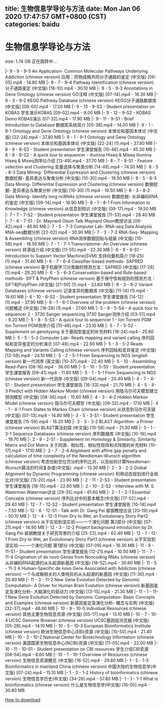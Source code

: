 
title: 生物信息学导论与方法
date: Mon Jan 06 2020 17:47:57 GMT+0800 (CST)    
categories: baidu
---

# 生物信息学导论与方法
size: 1.74 GB
 正在跳转中...
 
|- 9 - 9 - 9-5 An Application- Common Molecular Pathways Underlying Addiction (chinese version) 应用：药物成瘾共同分子通路的鉴定 (中文版) [06-05].mp4 - 14.80 MB
|- 9 - 7 - 9-4 Pathway Identification (chinese version) 分子通路鉴定 (中文版) [18-10].mp4 - 30.10 MB
|- 9 - 5 - 9-3 Annotations in Gene Ontology (chinese version) GO注释 (中文版) [07-14].mp4 - 16.30 MB
|- 9 - 3 - 9-2 KEGG Pathway Database (chinese version) KEGG分子通路数据库 (中文版) [08-00].mp4 - 17.20 MB
|- 9 - 13 - 9-S3 - Student presentation on KOBAS 学生演示KOBAS [09-02].mp4 - 8.00 MB
|- 9 - 12 - 9-S2 - KOBAS Demo KOBAS演示 [07-32].mp4 - 17.90 MB
|- 9 - 11 - 9-S1 - Brief Introduction to Database 数据库系统简介 [05-36].mp4 - 14.00 MB
|- 9 - 1 - 9-1 Ontology and Gene Ontology (chinese version) 本体论和基因本体论 (中文版) [22-24].mp4 - 37.80 MB
|- 9 - 1 - 9-1 Ontology and Gene Ontology (chinese version) 本体论和基因本体论 (中文版) [22-24] (1).mp4 - 37.80 MB
|- 8 - 9 - 8-S3 - Student presentation 学生课堂报告 [10-46].mp4 - 45.30 MB
|- 8 - 8 - 8-S2 - A quick tour to sequencer - illumina Hiseq & Miseq    illumina Hiseq & Miseq测序仪介绍 [13-49].mp4 - 37.70 MB
|- 8 - 7 - 8-S1 - Feature selection and Clustering 变量选择与聚类分析 [14-48].mp4 - 74.50 MB
|- 8 - 5 - 8-3 Data Mining- Differential Expression and Clustering (chinese version) 数据挖掘- 差异表达与聚类分析 (中文版) [10-30].mp4 - 19.50 MB
|- 8 - 5 - 8-3 Data Mining- Differential Expression and Clustering (chinese version) 数据挖掘- 差异表达与聚类分析 (中文版) [10-30] (1).mp4 - 19.50 MB
|- 8 - 3 - 8-2 Data Mining- Identify long ncRNAs (chinese version) 数据挖掘- 长非编码RNA的鉴定 (中文版) [09-14].mp4 - 16.90 MB
|- 8 - 1 - 8-1 From Information to Knowledge (chinese version) 从信息到知识 (中文版) [09-17].mp4 - 19.50 MB
|- 7 - 7 - 7-S2 - Student presentation 学生课堂报告 [11-33].mp4 - 28.40 MB
|- 7 - 6 - 7-S1 - Dr. Maynard Olson Talk Maynard Olson教授访谈 [09-42].mp4 - 46.80 MB
|- 7 - 5 - 7-3 Computer Lab- RNA-seq Data Analysis RNA-seq数据分析 [22-02].mp4 - 30.90 MB
|- 7 - 3 - 7-2 RNA-Seq- Mapping & Assembling (chinese version) RNA测序数据回贴与组装 (中文版) [10-58].mp4 - 18.50 MB
|- 7 - 1 - 7-1 Transcriptome- An Overview (chinese version) 转录组介绍 (中文版) [11-55].mp4 - 22.30 MB
|- 6 - 9 - 6-S1 - Introduction to Support Vector Machine(SVM) 支持向量机简介 [18-25] (1).mp4 - 31.40 MB
|- 6 - 7 - 6-4 Classifier-based methods- SAPRED (chinese version)  基于机器学习分类器的预测方法：SAPRED (中文版) [17-28] (1).mp4 - 29.20 MB
|- 6 - 5 - 6-3 Conservation-based and Rule-based methods- SIFT & PolyPhen (chinese version) 基于保守性和规则的预测方法：SIFT和PolyPhen (中文版) [21-50] (1).mp4 - 33.60 MB
|- 6 - 3 - 6-2 Variant Databases (chinese version) 记录变异的数据库 (中文版) [11-14] (1).mp4 - 19.60 MB
|- 6 - 10 - 6-S2 - Student presentation 学生课堂报告 [14-12] (1).mp4 - 37.90 MB
|- 6 - 1 - 6-1 Overview of the problem (chinese version) 问题概述 (中文版) [16-28] (1).mp4 - 27.60 MB
|- 5 - 9 - 5-S4 - A quick tour to sequencer 2 - 3730 Sanger sequencing    3730 Sanger测序介绍 [03-51].mp4 - 9.20 MB
|- 5 - 8 - 5-S3 - A quick tour to sequencer 1 - Ion Torrent PGM      Ion Torrent PGM测序介绍 [10-48].mp4 - 23.10 MB
|- 5 - 7 - 5-S2 - Supplement on genotyping 关于基因型鉴定的补充材料 [18-24].mp4 - 25.60 MB
|- 5 - 5 - 5-3 Computer Lab- Reads mapping and variant calling 序列回帖和变异鉴定的分析演示 [07-48].mp4 - 22.60 MB
|- 5 - 3 - 5-2 Reads Mapping and Variants Calling (chinese version) 序列回帖和变异鉴定 (中文版) [13-59].mp4 - 24.10 MB
|- 5 - 2 - 5-1 From Sequencing to NGS (english version) 新一代测序 (英文版) [10-37].mp4 - 22.40 MB
|- 5 - 10 - Assembling Read-Pairs (08-16).mp4 - 36.00 MB
|- 5 - 10 - 5-S5 - Student presentation 学生课堂报告 [09-41].mp4 - 11.80 MB
|- 5 - 1 - 5-1 From Sequencing to NGS (chinese version) 新一代测序 (中文版) [09-04].mp4 - 20.40 MB
|- 4 - 7 - 4-S1 - Student presentation 学生课堂报告 [16-33].mp4 - 21.70 MB
|- 4 - 5 - 4-3 Predict with Hidden Markov Model (chinese version) 用隐马尔可夫模型建立预测模型 (中文版) [08-36].mp4 - 15.60 MB
|- 4 - 3 - 4-2 Hidden Markov Model (chinese version) 隐马尔可夫模型 (中文版) [09-32].mp4 - 17.10 MB
|- 4 - 1 - 4-1 From States to Markov Chain (chinese version) 从状态到马尔可夫链 (中文版) [07-13].mp4 - 14.80 MB
|- 3 - 5 - 3-S1 - Student presentation 学生课堂报告 [15-59].mp4 - 18.20 MB
|- 3 - 3 - 3-2 BLAST Algorithm- a Primer (chinese version) BLAST算法初探 (中文版) [10-58].mp4 - 21.30 MB
|- 3 - 1 - 3-1 Sequence Databases (chinese version) 序列数据库 (中文版) [10-19].mp4 - 19.70 MB
|- 2 - 9 - 2-S1 - Supplement on Homology & Similarity, Similarity Matrix and Dot Matrix 关于同源、相似性、相似性矩阵和点阵图的补充材料 [10-17].mp4 - 17.10 MB
|- 2 - 7 - 2-4 Alignment with affine gap penalty and calculation of time complexity of the Needleman-Wunsch algorithm (chinese version) 考虑仿射空位罚分的序列比对，以及如何计算Needleman-Wunsch算法的时间复杂度(中文版) .mp4 - 13.30 MB
|- 2 - 3 - 2-2 Global Alignment by Dynamic Programming (chinese version) 利用动态规划进行全局比对(中文版) [15-20].mp4 - 23.90 MB
|- 2 - 11 - 2-S3 - Student presentation 学生课堂报告 [18-15].mp4 - 22.60 MB
|- 2 - 10 - 2-S2 - Interview with M. S. Waterman Waterman访谈 [29-35].mp4 - 61.60 MB
|- 2 - 1 - 2-1 Essential Concepts (chinese version) 序列比对中的基本概念(中文版) [17-02].mp4 - 29.40 MB
|- 12 - 7 - 12-S2 - Student presentation 学生课堂报告 [10-14].mp4 - 7.50 MB
|- 12 - 6 - 12-S1 - Talk with Dr. Gang Pei 裴钢教授访谈 [20-19].mp4 - 50.10 MB
|- 12 - 4 - 12-3 From Dry to Wet, an Evolutionary Story Part2  (chinese version) 从干实验到湿实验——一个演化问题 第2部分 (中文版) [07-21].mp4 - 14.90 MB
|- 12 - 3 - 12-2 Project background introduction by Dr. Gang Pei 裴钢教授关于研究背景的介绍 [25-23].mp4 - 62.40 MB
|- 12 - 1 - 12-1 From Dry to Wet, an Evolutionary Story Part1  (chinese version) 从干实验到湿实验——一个演化问题 第1部分 (中文版) [07-09].mp4 - 16.30 MB
|- 11 - 9 - 11-S1 - Student presentation 学生课堂报告 [12-21].mp4 - 10.50 MB
|- 11 - 7 - 11-4 Origination of de novo Genes from Noncoding RNAs  (chinese version) 从非编码RNA起源的从头起源新基因 (中文版) [18-52].mp4 - 30.60 MB
|- 11 - 5 - 11-3 A Human-Specific de novo Gene Associated with Addiction  (chinese version) 一个与成瘾相关的人类特异的从头起源的新基因 (中文版) [11-30].mp4 - 20.40 MB
|- 11 - 3 - 11-2 New Gene Evolution Detected by Genomic Computation- A Driver for Human Brain Evolution  (chinese version) 新基因鉴定及演化分析- 大脑演化的驱动力 (中文版) [13-15].mp4 - 21.30 MB
|- 11 - 1 - 11-1 New Gene Evolution Detected by Genomic Computation- Basic Concepts and Examples  (chinese version) 新基因鉴定及演化分析- 概念与实例 (中文版) [32-37].mp4 - 48.90 MB
|- 10 - 9 - 10-5 Individual Resources (chinese version) 其他主要生物信息资源 (中文版) [05-17].mp4 - 13.10 MB
|- 10 - 7 - 10-4 UCSC Genome Browser (chinese version) UCSC基因组浏览器 (中文版) [05-28].mp4 - 14.10 MB
|- 10 - 5 - 10-3 European Bioinformatics Institute (chinese version) 欧洲生物信息中心(EBI)资源 (中文版) [10-50].mp4 - 21.40 MB
|- 10 - 3 - 10-2 National Center for Biotechnology Information (chinese version) 美国国家生物信息中心(NCBI)资源 (中文版) [11-05].mp4 - 22.00 MB
|- 10 - 11 - 10-S1 - Student presentation on CBI resources 学生介绍CBI资源 [08-54].mp4 - 6.60 MB
|- 10 - 1 - 10-1 Overview of Resources (chinese version) 生物信息资源概览 (中文版) [16-52].mp4 - 29.80 MB
|- 1 - 5 - 1-3 Bioinformatics in mainland China (chinese version) 中国大陆的生物信息学(中文版) [07-24].mp4 - 15.10 MB
|- 1 - 3 - 1-2 History of bioinformatics (chinese version) 生物信息学历史(中文版) [34-26].mp4 - 57.80 MB
|- 1 - 1 - 1-1 What is bioinformatics (chinese version) 什么是生物信息学(中文版) [16-05].mp4 - 30.80 MB

[How to download](https://bpcam.bemobtrk.com/go/2ceec3aa-1ca2-46d6-b9ff-aaa5c184517c?jno=4302)